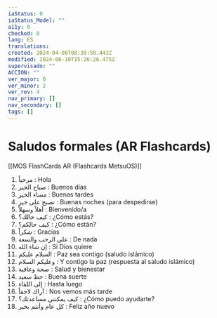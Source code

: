 ```yaml
---
iaStatus: 0
iaStatus_Model: ""
a11y: 0
checked: 0
lang: ES
translations: 
created: 2024-04-08T08:39:50.443Z
modified: 2024-06-10T15:26:26.475Z
supervisado: ""
ACCION: ""
ver_major: 0
ver_minor: 2
ver_rev: 4
nav_primary: []
nav_secondary: []
tags: []
---
```

# Saludos formales (AR Flashcards)

[[MOS FlashCards AR (Flashcards MetsuOS)]]

1. مرحباً : Hola
2. صباح الخير : Buenos días
3. مساء الخير : Buenas tardes
4. تصبح على خير : Buenas noches (para despedirse)
5. أهلاً وسهلاً : Bienvenido/a
6. كيف حالك؟ : ¿Cómo estás?
7. كيف حالكم؟ : ¿Cómo están?
8. شكراً : Gracias
9. على الرحب والسعة : De nada
10. إن شاء الله : Si Dios quiere
11. السلام عليكم : Paz sea contigo (saludo islámico)
12. وعليكم السلام : Y contigo la paz (respuesta al saludo islámico)
13. صحة وعافية : Salud y bienestar
14. حظ سعيد : Buena suerte
15. إلى اللقاء : Hasta luego
16. أراك لاحقاً : Nos vemos más tarde
17. كيف يمكنني مساعدتك؟ : ¿Cómo puedo ayudarte?
18. كل عام وأنتم بخير : Feliz año nuevo
